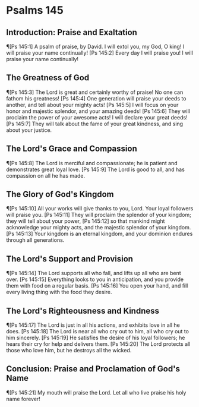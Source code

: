 # Psalms 145

## Introduction: Praise and Exaltation
¶[Ps 145:1] A psalm of praise, by David. I will extol you, my God, O king! I will praise your name continually!
[Ps 145:2] Every day I will praise you! I will praise your name continually!

## The Greatness of God
¶[Ps 145:3] The Lord is great and certainly worthy of praise! No one can fathom his greatness!
[Ps 145:4] One generation will praise your deeds to another, and tell about your mighty acts!
[Ps 145:5] I will focus on your honor and majestic splendor, and your amazing deeds!
[Ps 145:6] They will proclaim the power of your awesome acts! I will declare your great deeds!
[Ps 145:7] They will talk about the fame of your great kindness, and sing about your justice.

## The Lord's Grace and Compassion
¶[Ps 145:8] The Lord is merciful and compassionate; he is patient and demonstrates great loyal love.
[Ps 145:9] The Lord is good to all, and has compassion on all he has made.

## The Glory of God's Kingdom
¶[Ps 145:10] All your works will give thanks to you, Lord. Your loyal followers will praise you.
[Ps 145:11] They will proclaim the splendor of your kingdom; they will tell about your power,
[Ps 145:12] so that mankind might acknowledge your mighty acts, and the majestic splendor of your kingdom.
[Ps 145:13] Your kingdom is an eternal kingdom, and your dominion endures through all generations.

## The Lord's Support and Provision
¶[Ps 145:14] The Lord supports all who fall, and lifts up all who are bent over.
[Ps 145:15] Everything looks to you in anticipation, and you provide them with food on a regular basis.
[Ps 145:16] You open your hand, and fill every living thing with the food they desire.

## The Lord's Righteousness and Kindness
¶[Ps 145:17] The Lord is just in all his actions, and exhibits love in all he does.
[Ps 145:18] The Lord is near all who cry out to him, all who cry out to him sincerely.
[Ps 145:19] He satisfies the desire of his loyal followers; he hears their cry for help and delivers them.
[Ps 145:20] The Lord protects all those who love him, but he destroys all the wicked.

## Conclusion: Praise and Proclamation of God's Name
¶[Ps 145:21] My mouth will praise the Lord. Let all who live praise his holy name forever!
